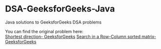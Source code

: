 # DSA-GeeksforGeeks-Java
Java solutions to GeeksforGeeks DSA problems

You can find the original problem here:  
[Shortest direction- GeeksforGeeks](https://www.geeksforgeeks.org/problems/shortest-direction4201/1)
[Search in a Row-Column sorted matrix- GeeksforGeeks](https://www.geeksforgeeks.org/problems/search-in-a-matrix17201720/1)
